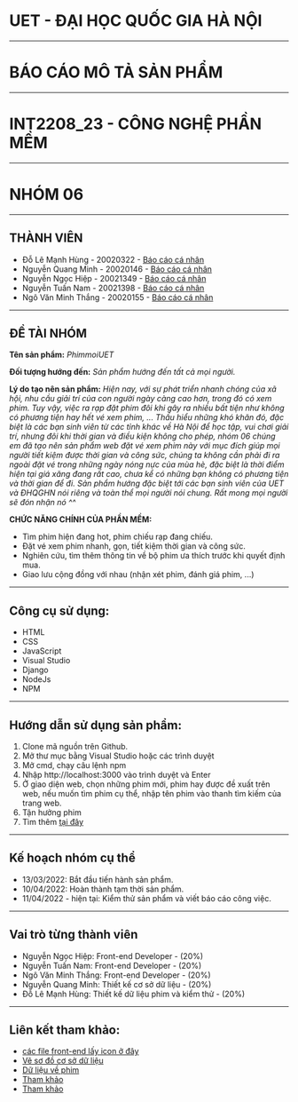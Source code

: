 # UET - ĐẠI HỌC QUỐC GIA HÀ NỘI

-----------------------------------------------------------------------------------------------------------------------------------------------------------------------

# BÁO CÁO MÔ TẢ SẢN PHẨM
-----------------------------------------------------------------------------------------------------------------------------------------------------------------------

# INT2208_23 - CÔNG NGHỆ PHẦN MỀM

-----------------------------------------------------------------------------------------------------------------------------------------------------------------------

# NHÓM 06

-----------------------------------------------------------------------------------------------------------------------------------------------------------------------

## THÀNH VIÊN
- Đỗ Lê Mạnh Hùng - 20020322 - [Báo cáo cá nhân](https://github.com/dolemanhhung/CNPM/blob/769cef54e50deb80008f7b430e9cd422ca9be028/B%C3%A1o%20c%C3%A1o%20c%C3%A1%20nh%C3%A2n.md)
- Nguyễn Quang Minh - 20020146 - [Báo cáo cá nhân](https://github.com/dolemanhhung/CNPM/blob/ff342cce60edb079910a4e9c6c331faab007b5cb/Nh%C3%B3m%2006%20-%20Nguy%E1%BB%85n%20Quang%20Minh.md)
- Nguyễn Ngọc Hiệp - 20021349 - [Báo cáo cá nhân](https://github.com/dolemanhhung/CNPM/blob/ff342cce60edb079910a4e9c6c331faab007b5cb/Nh%C3%B3m%2006%20-%20Nguy%E1%BB%85n%20Ng%E1%BB%8Dc%20Hi%E1%BB%87p.md)
- Nguyễn Tuấn Nam - 20021398 - [Báo cáo cá nhân](https://github.com/dolemanhhung/CNPM/blob/ff342cce60edb079910a4e9c6c331faab007b5cb/Nh%C3%B3m%2006%20-%20Nguy%E1%BB%85n%20Tu%E1%BA%A5n%20Nam.md)
- Ngô Văn Minh Thắng - 20020155 - [Báo cáo cá nhân](https://github.com/dolemanhhung/CNPM/blob/ff342cce60edb079910a4e9c6c331faab007b5cb/Nh%C3%B3m%2006%20-%20Ng%C3%B4%20V%C4%83n%20Minh%20Th%E1%BA%AFng.md)

-----------------------------------------------------------------------------------------------------------------------------------------------------------------------

## ĐỀ TÀI NHÓM
**Tên sản phẩm:** *PhimmoiUET*

**Đối tượng hướng đến:** *Sản phẩm hướng đến tất cả mọi người.*

**Lý do tạo nên sản phẩm:** *Hiện nay, với sự phát triển nhanh chóng của xã hội, nhu cầu giải trí của con người ngày càng cao hơn, trong đó có xem phim. Tuy vậy, việc ra rạp đặt phim đôi khi gây ra nhiều bất tiện như không có phương tiện hay hết vé xem phim, ... Thấu hiểu những khó khăn đó, đặc biệt là các bạn sinh viên từ các tỉnh khác về Hà Nội để học tập, vui chơi giải trí, nhưng đôi khi thời gian và điều kiện không cho phép, nhóm 06 chúng em đã tạo nên sản phẩm web đặt vé xem phim này với mục đích giúp mọi người tiết kiệm được thời gian và công sức, chúng ta không cần phải đi ra ngoài đặt vé trong những ngày nóng nực của mùa hè, đặc biệt là thời điểm hiện tại giá xăng đang rất cao, chưa kể có những bạn không có phương tiện và thời gian để đi. Sản phẩm hướng đặc biệt tới các bạn sinh viên của UET và ĐHQGHN nói riêng và toàn thể mọi người nói chung. Rất mong mọi người sẽ đón nhận nó ^^*

**CHỨC NĂNG CHÍNH CỦA PHẦN MỀM:** 
- Tìm phim hiện đang hot, phim chiếu rạp đang chiếu.
- Đặt vé xem phim nhanh, gọn, tiết kiệm thời gian và công sức.
- Nghiên cứu, tìm thêm thông tin về bộ phim ưa thích trước khi quyết định mua.
- Giao lưu cộng đồng với nhau (nhận xét phim, đánh giá phim, ...)

-----------------------------------------------------------------------------------------------------------------------------------------------------------------------

## Công cụ sử dụng:
- HTML
- CSS
- JavaScript
- Visual Studio
- Django
- NodeJs
- NPM
-----------------------------------------------------------------------------------------------------------------------------------------------------------------------

## Hướng dẫn sử dụng sản phẩm:
1. Clone mã nguồn trên Github.
2. Mở thư mục bằng Visual Studio hoặc các trình duyệt 
3. Mở cmd, chạy câu lệnh npm
4. Nhập  http://localhost:3000 vào trình duyệt và Enter 
5. Ở giao diện web, chọn những phim mới, phim hay được đề xuất trên web, nếu muốn tìm phim cụ thể, nhập tên phim vào thanh tìm kiếm của trang web.
6. Tận hưởng phim
7. Tìm thêm [tại đây](https://github.com/hiepuet1205/btl_cnpm/blob/216d46cab7c60234f1f6092c88f4e9c78ad0dc6b/frontend/README.md)

-----------------------------------------------------------------------------------------------------------------------------------------------------------------------

## Kế hoạch nhóm cụ thể
- 13/03/2022: Bắt đầu tiến hành sản phẩm.
- 10/04/2022: Hoàn thành tạm thời sản phẩm.
- 11/04/2022 - hiện tại: Kiểm thử sản phẩm và viết báo cáo công việc.

-----------------------------------------------------------------------------------------------------------------------------------------------------------------------

## Vai trò từng thành viên

- Nguyễn Ngọc Hiệp: Front-end Developer - (20%)
- Nguyễn Tuấn Nam: Front-end Developer - (20%)
- Ngô Văn Minh Thắng: Front-end Developer - (20%)
- Nguyễn Quang Minh: Thiết kế cơ sở dữ liệu - (20%)
- Đỗ Lê Mạnh Hùng: Thiết kế dữ liệu phim và kiểm thử - (20%)

-----------------------------------------------------------------------------------------------------------------------------------------------------------------------

## Liên kết tham khảo:
- [các file front-end lấy icon ở đây](https://boxicons.com/)
- [Vẽ sơ đồ cơ sở dữ liệu](https://erdplus.com/)
- [Dữ liệu về phim](https://www.imdb.com/?ref_=nv_home)
- [Tham khảo](https://github.com/facebook/create-react-app)
- [Tham khảo](https://www.wikimedia.org/)
